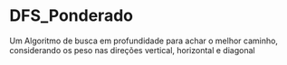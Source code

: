 # DFS_Ponderado
Um Algoritmo de busca em profundidade para achar o melhor caminho, considerando os peso nas direções vertical, horizontal e diagonal
